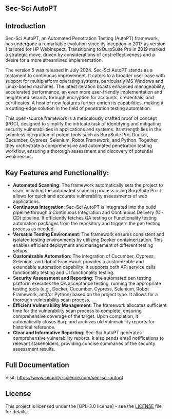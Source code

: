 ## Sec-Sci AutoPT

## Introduction
Sec-Sci AutoPT, an Automated Penetration Testing (AutoPT) framework, has undergone a remarkable evolution since its inception in 2017 as version 1 tailored for HP WebInspect. Transitioning to BurpSuite Pro in 2019 marked a strategic move, driven by considerations of cost-effectiveness and a desire for a more streamlined implementation.

The version 5 was released in July 2024. Sec-Sci AutoPT stands as a testament to continuous improvement. It caters to a broader user base with support for multiplatform operating systems, particularly MS Windows and Linux-based machines. The latest iteration boasts enhanced manageability, accelerated performance, an even more user-friendly implementation and heightened security through encryption for accounts, credentials, and certificates. A host of new features further enrich its capabilities, making it a cutting-edge solution in the field of penetration testing automation.

This open-source framework is a meticulously crafted proof of concept (POC), designed to simplify the intricate task of identifying and mitigating security vulnerabilities in applications and systems. Its strength lies in the seamless integration of potent tools such as BurpSuite Pro, Docker, Cucumber, Cypress, Selenium, Robot Framework, and Python. Together, they orchestrate a comprehensive and automated penetration testing workflow, ensuring a thorough assessment and discovery of potential weaknesses.


## Key Features and Functionality:
- **Automated Scanning**: The framework automatically sets the project to scan, initiating the automated scanning process using BurpSuite Pro. It allows for quick and accurate vulnerability assessments of web applications.
- **Continuous Integration**: Sec-Sci AutoPT is integrated into the build pipeline through a Continuous Integration and Continuous Delivery (CI-CD) pipeline. It efficiently fetches QA testing or Functionality testing automation packages from the repository and triggers the pen testing process as needed.
- **Versatile Testing Environment**: The framework ensures consistent and isolated testing environments by utilizing Docker containerization. This enables efficient deployment and management of different testing setups.
- **Customizable Automation**: The integration of Cucumber, Cypress, Selenium, and Robot Framework provides a customizable and extendable automation capability. It supports both API service calls functionality testing and UI functionality testing.
- **Security Assessment and Reporting**: The automated pen testing platform executes the QA acceptance testing, running the appropriate testing tools (e.g., Docker, Cucumber, Cypress, Selenium, Robot Framework, and/or Python) based on the project type. It allows for a thorough vulnerability scan process.
- **Efficient Vulnerability Management**: The framework allocates sufficient time for the vulnerability scan process to complete, ensuring comprehensive coverage of the target. Upon completion, it automatically closes Burp and archives old vulnerability reports for historical reference.
- **Clear and Informative Reporting**: Sec-Sci AutoPT generates comprehensive vulnerability reports. It also sends email notifications to relevant stakeholders, providing concise summaries of the security assessment results.


## Full Documentation
Visit: https://www.security-science.com/sec-sci-autopt


## License
This project is licensed under the [GPL-3.0 license] - see the [LICENSE](LICENSE) file for details.
